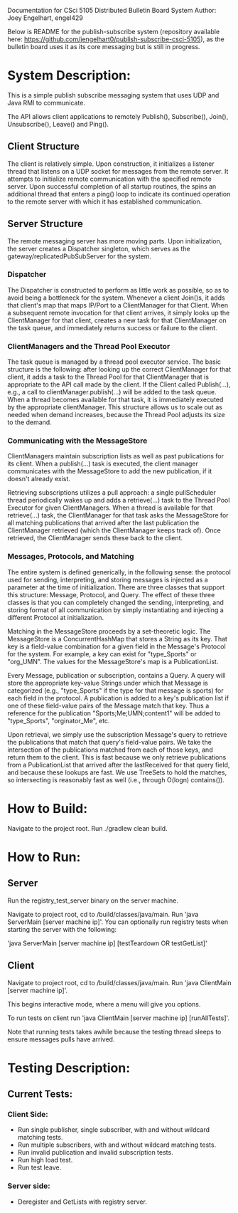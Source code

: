 Documentation for CSci 5105 Distributed Bulletin Board System
Author: Joey Engelhart, engel429

Below is README for the publish-subscribe system (repository available here: https://github.com/jengelhart0/publish-subscribe-csci-5105), as the bulletin board uses it as its core messaging but is still in progress.

# System Description:

This is a simple publish subscribe messaging system that uses UDP and Java RMI to communicate.

The API allows client applications to remotely Publish(), Subscribe(), Join(), Unsubscribe(), Leave() and Ping().

## Client Structure

The client is relatively simple. Upon construction, it initializes a listener thread that listens on a UDP socket for messages from the remote server. It attempts to initialize remote communication with the specified
remote server. Upon successful completion of all startup routines, the spins an additional thread that enters
a ping() loop to indicate its continued operation to the remote server with which it has established communication.

## Server Structure

The remote messaging server has more moving parts. Upon initialization, the server creates a Dispatcher singleton, which serves as the gateway/replicatedPubSubServer for the system.

### Dispatcher

The Dispatcher is constructed to perform as little work as possible, so as to avoid being a bottleneck
for the system. Whenever a client Join()s, it adds that client's map that maps IP/Port to a ClientManager
for that Client. When a subsequent remote invocation for that client arrives, it simply looks up the ClientManager for that client, creates a new task for that ClientManager on the task queue, and immediately
returns success or failure to the client.

### ClientManagers and the Thread Pool Executor

The task queue is managed by a thread pool executor service. The basic structure is the following: after
looking up the correct ClientManager for that client, it adds a task to the Thread Pool for that ClientManager that is appropriate to the API call made by the client. If the Client called Publish(...), e.g., a call to clientManager.publish(...) will be added to the task queue. When a thread becomes available
for that task, it is immediately executed by the appropriate clientManager. This structure allows us to scale
out as needed when demand increases, because the Thread Pool adjusts its size to the demand.

### Communicating with the MessageStore

ClientManagers maintain subscription lists as well as past publications for its client. When a publish(...)
task is executed, the client manager communicates with the MessageStore to add the new publication, if it
doesn't already exist.

Retrieving subscriptions utilizes a pull approach: a single pullScheduler thread periodically wakes up and
adds a retrieve(...) task to the Thread Pool Executor for given ClientManagers. When a thread is available
for that retrieve(...) task, the ClientManager for that task asks the MessageStore for all matching publications that arrived after the last publication the ClientManager retrieved (which the ClientManager
keeps track of). Once retrieved, the ClientManager sends these back to the client.

### Messages, Protocols, and Matching

The entire system is defined generically, in the following sense: the protocol used for sending,
interpreting, and storing messages is injected as a parameter at the time of initialization. There are
three classes that support this structure: Message, Protocol, and Query. The effect of these three classes
is that you can completely changed the sending, interpreting, and storing format of all communication by
simply instantiating and injecting a different Protocol at initialization.

Matching in the MessageStore proceeds by a set-theoretic logic. The MessageStore is a ConcurrentHashMap that stores a String as its key. That key is a field-value combination for a given field in the Message's Protocol for the system. For example, a key can exist for "type_Sports" or "org_UMN". The values for the MessageStore's map is a PublicationList.

Every Message, publication or subscription, contains a Query. A query will store the appropriate key-value Strings under which that Message is categorized (e.g., "type_Sports" if the type for that message is sports) for each field in the protocol. A publication is added to a key's publication list if one of these field-value pairs of the Message match that key. Thus a reference for the publication "Sports;Me;UMN;content1" will be added to "type_Sports", "orginator_Me", etc.

Upon retrieval, we simply use the subscription Message's query to retrieve the publications that match that query's field-value pairs. We take the intersection of the publications matched from each of those keys, and return them to the client. This is fast because we only retrieve publications from a PublicationList that arrived after the lastReceived for that query field, and because these lookups are fast. We use TreeSets to hold the matches, so intersecting is reasonably fast as well (i.e., through O(logn) contains()).

# How to Build:

Navigate to the project root. Run ./gradlew clean build.

# How to Run:

## Server

Run the registry_test_server binary on the server machine.

Navigate to project root, cd to /build/classes/java/main. Run 'java ServerMain [server machine ip]'.
You can optionally run registry tests when starting the server with the following:

'java ServerMain [server machine ip] [testTeardown OR testGetList]'

## Client

Navigate to project root, cd to /build/classes/java/main. Run 'java ClientMain [server machine ip]'.

This begins interactive mode, where a menu will give you options.

To run tests on client run 'java ClientMain [server machine ip] [runAllTests]'.

Note that running tests takes awhile because the testing thread sleeps to ensure messages pulls
have arrived.

# Testing Description:

## Current Tests:
### Client Side:
* Run single publisher, single subscriber, with and without wildcard matching tests.
* Run multiple subscribers, with and without wildcard matching tests.
* Run invalid publication and invalid subscription tests.
* Run high load test.
* Run test leave.
### Server side:
* Deregister and GetLists with registry server.
